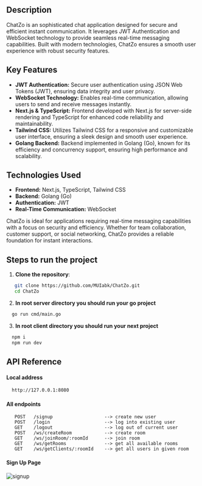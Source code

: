 ## Description

ChatZo is an sophisticated chat application designed for secure and efficient instant communication. It leverages JWT Authentication and WebSocket technology to provide seamless real-time messaging capabilities. Built with modern technologies, ChatZo ensures a smooth user experience with robust security features.

## Key Features

- **JWT Authentication:** Secure user authentication using JSON Web Tokens (JWT), ensuring data integrity and user privacy.
- **WebSocket Technology:** Enables real-time communication, allowing users to send and receive messages instantly.
- **Next.js & TypeScript:** Frontend developed with Next.js for server-side rendering and TypeScript for enhanced code reliability and maintainability.
- **Tailwind CSS:** Utilizes Tailwind CSS for a responsive and customizable user interface, ensuring a sleek design and smooth user experience.
- **Golang Backend:** Backend implemented in Golang (Go), known for its efficiency and concurrency support, ensuring high performance and scalability.

## Technologies Used

- **Frontend:** Next.js, TypeScript, Tailwind CSS
- **Backend:** Golang (Go)
- **Authentication:** JWT
- **Real-Time Communication:** WebSocket

ChatZo is ideal for applications requiring real-time messaging capabilities with a focus on security and efficiency. Whether for team collaboration, customer support, or social networking, ChatZo provides a reliable foundation for instant interactions.

## Steps to run the project

1. **Clone the repository**:
```bash
   git clone https://github.com/MUIabk/ChatZo.git
   cd ChatZo
```
2. **In root server directory you should run your go project**
```bash
  go run cmd/main.go
```
3. **In root client directory you should run your next project**
```bash
  npm i
  npm run dev
```

## API Reference

#### Local address
```bash
  http://127.0.0.1:8080
```
#### All endpoints

```http
   POST   /signup                   --> create new user
   POST   /login                    --> log into existing user
   GET    /logout                   --> log out of current user
   POST   /ws/createRoom            --> create room
   GET    /ws/joinRoom/:roomId      --> join room
   GET    /ws/getRooms              --> get all available rooms
   GET    /ws/getClients/:roomId    --> get all users in given room
```

#### Sign Up Page 
![signup](https://github.com/MUIabk/Competitive-Programming/assets/128874715/da16fa97-fb37-4c68-95aa-73a273dd0869)
